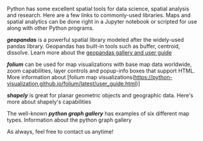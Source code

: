 Python has some excellent spatial tools for data science, spatial analysis and research. Here are a few links to commonly-used libraries. Maps and spatial analytics can be done right in a Jupyter notebook or scripted for use along with other Python programs.

***geopandas*** is a powerful spatial library modeled after the widely-used pandas library. Geopandas has built-in tools such as buffer, centroid, dissolve. Learn more about the [geopandas gallery and user guide](https://geopandas.org/en/stable/gallery/index.html)

***folium*** can be used for map visualizations with base map data worldwide, zoom capabilities, layer controls and popup-info boxes that support HTML. More information about [folium map visualizations(https://python-visualization.github.io/folium/latest/user_guide.html)]

***shapely*** is great for planar geometric objects and geographic data. Here's more about shapely's capabilities

The well-known ***python graph gallery*** has examples of six different map types. Information about the python graph gallery

As always, feel free to contact us anytime!
